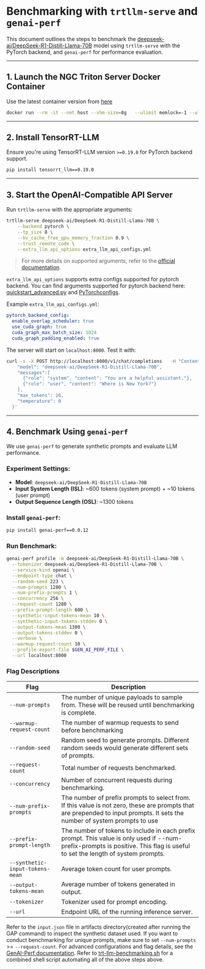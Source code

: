 # Benchmarking with `trtllm-serve` and `genai-perf`

This document outlines the steps to benchmark the [deepseek-ai/DeepSeek-R1-Distill-Llama-70B](https://huggingface.co/deepseek-ai/DeepSeek-R1-Distill-Llama-70B) model using `trtllm-serve` with the PyTorch backend, and `genai-perf` for performance evaluation.

---

## 1. Launch the NGC Triton Server Docker Container

Use the latest container version from [here](https://catalog.ngc.nvidia.com/orgs/nvidia/containers/tritonserver)
```bash
docker run --rm -it --net host --shm-size=8g   --ulimit memlock=-1 --ulimit stack=67108864 --gpus all   -v $(pwd):/workspace -w /workspace   nvcr.io/nvidia/tritonserver:25.04-pyt-python-py3 bash
```

---

## 2. Install TensorRT-LLM

Ensure you're using TensorRT-LLM version `>=0.19.0` for PyTorch backend support.

```bash
pip install tensorrt_llm==0.19.0
```

---

## 3. Start the OpenAI-Compatible API Server

Run `trtllm-serve` with the appropriate arguments:

```bash
trtllm-serve deepseek-ai/DeepSeek-R1-Distill-Llama-70B \
    --backend pytorch \
    --tp_size 8 \
    --kv_cache_free_gpu_memory_fraction 0.9 \
    --trust_remote_code \
    --extra_llm_api_options extra_llm_api_configs.yml
```

> For more details on supported arguments, refer to the [official documentation](https://nvidia.github.io/TensorRT-LLM/commands/trtllm-serve.html).

`extra_llm_api_options` supports extra configs supported for pytorch backend. You can find arguments supported for pytorch backend here: [quickstart_advanced.py](https://github.com/NVIDIA/TensorRT-LLM/blob/f94af0fb86d85641b6fd41f0ddc4cd58131c9b18/examples/pytorch/quickstart_advanced.py#L118) and [PyTorchconfigs](http://github.com/NVIDIA/TensorRT-LLM/blob/main/tensorrt_llm/_torch/pyexecutor/config.py#L22).

Example `extra_llm_api_configs.yml`:

```yaml
pytorch_backend_config:
  enable_overlap_scheduler: true 
  use_cuda_graph: true
  cuda_graph_max_batch_size: 1024
  cuda_graph_padding_enabled: true
```

The server will start on `localhost:8000`. Test it with:

```bash
curl -s -X POST http://localhost:8000/v1/chat/completions   -H "Content-Type: application/json"   -d '{
    "model": "deepseek-ai/DeepSeek-R1-Distill-Llama-70B",
    "messages":[
      {"role": "system", "content": "You are a helpful assistant."},
      {"role": "user", "content": "Where is New York?"}
    ],
    "max_tokens": 16,
    "temperature": 0
  }'
```

---

## 4. Benchmark Using `genai-perf`

We use `genai-perf` to generate synthetic prompts and evaluate LLM performance.

### Experiment Settings:

- **Model**: `deepseek-ai/DeepSeek-R1-Distill-Llama-70B`
- **Input System Length (ISL)**: ~600 tokens (system prompt) + ~10 tokens (user prompt)
- **Output Sequence Length (OSL)**: ~1300 tokens

### Install `genai-perf`:

```bash
pip install genai-perf==0.0.12
```

### Run Benchmark:

```bash
genai-perf profile -m deepseek-ai/DeepSeek-R1-Distill-Llama-70B \
  --tokenizer deepseek-ai/DeepSeek-R1-Distill-Llama-70B \
  --service-kind openai \
  --endpoint-type chat \
  --random-seed 223 \
  --num-prompts 1280 \
  --num-prefix-prompts 1 \
  --concurrency 256 \
  --request-count 1280 \
  --prefix-prompt-length 600 \
  --synthetic-input-tokens-mean 10 \
  --synthetic-input-tokens-stddev 0 \
  --output-tokens-mean 1300 \
  --output-tokens-stddev 0 \
  --verbose \
  --warmup-request-count 10 \
  --profile-export-file $GEN_AI_PERF_FILE \
  --url localhost:8000
```

### Flag Descriptions

| Flag | Description |
|------|-------------|
| `--num-prompts` | The number of unique payloads to sample from. These will be reused until benchmarking is complete. |
| `--warmup-request-count` | The number of warmup requests to send before benchmarking |
| `--random-seed` | Random seed to generate prompts. Different random seeds would generate different sets of prompts. |
| `--request-count` | Total number of requests benchmarked. |
| `--concurrency` | Number of concurrent requests during benchmarking. |
| `--num-prefix-prompts` |The number of prefix prompts to select from. If this value is not zero, these are prompts that are prepended to input prompts. It sets the number of system prompts to use |
| `--prefix-prompt-length` | The number of tokens to include in each prefix prompt. This value is only used if --num-prefix-prompts is positive. This flag is useful to set the length of system prompts. |
| `--synthetic-input-tokens-mean` | Average token count for user prompts. |
| `--output-tokens-mean` | Average number of tokens generated in output. |
| `--tokenizer` | Tokenizer used for prompt encoding. |
| `--url` | Endpoint URL of the running inference server. |


Refer to the `input.json` file in artifacts directory(created after running the GAP command) to inspect the synthetic dataset used. If you want to conduct benchmarking for unique prompts, make sure to set `--num-prompts` >=  `--request-count`. For advanced configurations and flag details, see the [GenAI-Perf documentation](https://github.com/triton-inference-server/perf_analyzer/tree/main/genai-perf#model-inputs).
Refer to [trt-llm-benchmarking.sh](.trt-llm-benchmarking.sh) for a combined shell script automating all of the above steps above. 